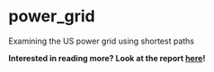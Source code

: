 # power_grid
Examining the US power grid using shortest paths

**Interested in reading more? Look at the report [here](Final%20Report.pdf)!**
